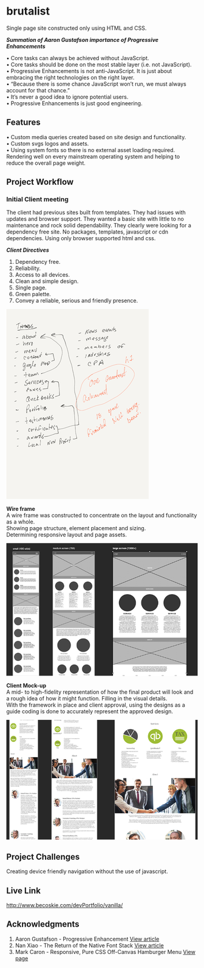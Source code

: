 # brutalist 
Single page site constructed only using HTML and CSS.  
  

***Summation of Aaron Gustafson importance of Progressive Enhancements***  

• Core tasks can always be achieved without JavaScript.  
• Core tasks should be done on the most stable layer (i.e. not JavaScript).  
• Progressive Enhancements is not anti-JavaScript. It is just about embracing the right technologies on the right layer.  
• “Because there is some chance JavaScript won’t run, we must always account for that chance.”  
• It’s never a good idea to ignore potential users.  
• Progressive Enhancements is just good engineering.

## Features

• Custom media queries created based on site design and functionality.   
• Custom svgs logos and assets.  
• Using system fonts so there is no external asset loading required. Rendering well on every mainstream operating system and helping to reduce the overall page weight.


## Project Workflow

### Initial Client meeting  
The client had previous sites built from templates. They had issues with updates and browser support. They wanted a basic site with little to no maintenance and rock solid dependability.
They clearly were looking for a dependency free site. No packages, templates, javascript or cdn dependencies. Using only browser supported html and css.    

***Client Directives***  
1. Dependency free.  
2. Reliability.  
3. Access to all devices.  
4. Clean and simple design.  
5. Single page.  
6. Green palette.  
7. Convey a reliable, serious and friendly presence. 

![Notes](assets/readme/b&cNotes.png) 

**Wire frame**  
A wire frame was constructed to concentrate on the layout and functionality as a whole.  
Showing page structure, element placement and sizing.  
Determining responsive layout and page assets.  


![wireframe](assets/readme/wireframe.png)  

**Client Mock-up**  
A mid- to high-fidelity representation of how the final product will look and a rough idea of how it might function. Filling in the visual details.  
With the framework in place and client approval, using the  designs as a guide coding is done to accurately represent the approved design.  


![wireframe](assets/readme/client_mock_up.png)


## Project Challenges
Creating device friendly navigation without the use of javascript.  


## Live Link
http://www.becoskie.com/devPortfolio/vanilla/

## Acknowledgments
1. Aaron Gustafson - Progressive Enhancement [View article](https://www.aaron-gustafson.com/notebook/insert-clickbait-headline-about-progressive-enhancement-here/)
2. Nan Xiao - The Return of the Native Font Stack [View article](https://nanx.me/blog/post/the-return-of-the-native-font-stack/)
3. Mark Caron - Responsive, Pure CSS Off-Canvas Hamburger Menu [View page](https://medium.com/@heyoka/responsive-pure-css-off-canvas-hamburger-menu-aebc8d11d793)


 
